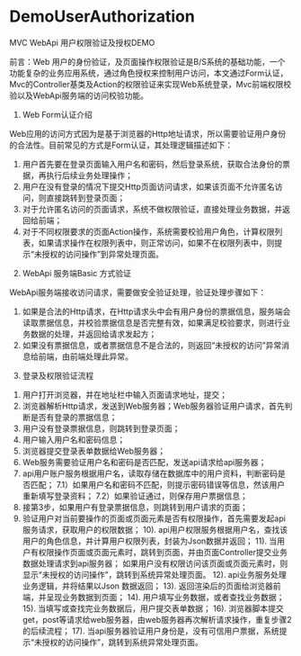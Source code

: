 DemoUserAuthorization
=====================

MVC WebApi 用户权限验证及授权DEMO

前言：Web 用户的身份验证，及页面操作权限验证是B/S系统的基础功能，一个功能复杂的业务应用系统，通过角色授权来控制用户访问，本文通过Form认证，Mvc的Controller基类及Action的权限验证来实现Web系统登录，Mvc前端权限校验以及WebApi服务端的访问校验功能。


1. Web Form认证介绍

Web应用的访问方式因为是基于浏览器的Http地址请求，所以需要验证用户身份的合法性。目前常见的方式是Form认证，其处理逻辑描述如下：
1) 用户首先要在登录页面输入用户名和密码，然后登录系统，获取合法身份的票据，再执行后续业务处理操作；
2) 用户在没有登录的情况下提交Http页面访问请求，如果该页面不允许匿名访问，则直接跳转到登录页面；
3) 对于允许匿名访问的页面请求，系统不做权限验证，直接处理业务数据，并返回给前端；
4) 对于不同权限要求的页面Action操作，系统需要校验用户角色，计算权限列表，如果请求操作在权限列表中，则正常访问，如果不在权限列表中，则提示“未授权的访问操作”到异常处理页面。

2. WebApi 服务端Basic 方式验证

WebApi服务端接收访问请求，需要做安全验证处理，验证处理步骤如下：
1) 如果是合法的Http请求，在Http请求头中会有用户身份的票据信息，服务端会读取票据信息，并校验票据信息是否完整有效，如果满足校验要求，则进行业务数据的处理，并返回给请求发起方；
2) 如果没有票据信息，或者票据信息不是合法的，则返回“未授权的访问”异常消息给前端，由前端处理此异常。

3. 登录及权限验证流程

1) 用户打开浏览器，并在地址栏中输入页面请求地址，提交；
2) 浏览器解析Http请求，发送到Web服务器；Web服务器验证用户请求，首先判断是否有登录的票据信息；
3) 用户没有登录票据信息，则跳转到登录页面；
4) 用户输入用户名和密码信息；
5) 浏览器提交登录表单数据给Web服务器；
6) Web服务需要验证用户名和密码是否匹配，发送api请求给api服务器；
7) api用户账户服务根据用户名，读取存储在数据库中的用户资料，判断密码是否匹配；
7.1）如果用户名和密码不匹配，则提示密码错误等信息，然该用户重新填写登录资料；
7.2）如果验证通过，则保存用户票据信息；
8) 接第3步，如果用户有登录票据信息，则跳转到用户请求的页面；
9) 验证用户对当前要操作的页面或页面元素是否有权限操作，首先需要发起api服务请求，获取用户的权限数据；
10). api用户权限服务根据用户名，查找该用户的角色信息，并计算用户权限列表，封装为Json数据并返回；
11). 当用户有权限操作页面或页面元素时，跳转到页面，并由页面Controller提交业务数据处理请求到api服务器；
   如果用户没有权限访问该页面或页面元素时，则显示“未授权的访问操作”，跳转到系统异常处理页面。
12). api业务服务处理业务逻辑，并将结果以Json 数据返回；
13). 返回渲染后的页面给浏览器前端，并呈现业务数据到页面；
14). 用户填写业务数据，或者查找业务数据；
15). 当填写或查找完业务数据后，用户提交表单数据；
16). 浏览器脚本提交get，post等请求给web服务器，由web服务器再次解析请求操作，重复步骤2的后续流程；
17). 当api服务器验证用户身份是，没有可信用户票据，系统提示“未授权的访问操作”，跳转到系统异常处理页面。
